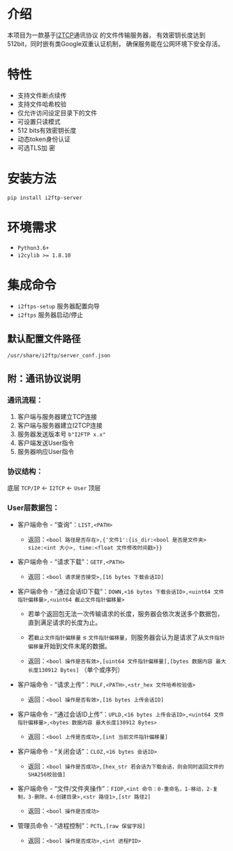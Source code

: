 # 介绍
本项目为一款基于[I2TCP](https://github.com/i2cy/I2cylib)通讯协议
的文件传输服务器， 有效密钥长度达到512bit，同时嵌有类Google双重认证机制，
确保服务能在公网环境下安全存活。

# 特性
 - 支持文件断点续传
 - 支持文件哈希校验
 - 仅允许访问设定目录下的文件
 - 可设置只读模式
 - 512 bits有效密钥长度
 - 动态token身份认证
 - 可选TLS加 密

# 安装方法
`pip install i2ftp-server`

# 环境需求
 - `Python3.6+`
 - `i2cylib >= 1.8.10`

# 集成命令
 - `i2ftps-setup` 服务器配置向导
 - `i2ftps` 服务器启动/停止

## 默认配置文件路径
`/usr/share/i2ftp/server_conf.json`

## 附：通讯协议说明
### 通讯流程：
 1. 客户端与服务器建立TCP连接
 2. 客户端与服务器建立I2TCP连接
 3. 服务器发送版本号 `b"I2FTP x.x"`
 4. 客户端发送User指令
 5. 服务器响应User指令

### 协议结构：
底层 `TCP/IP` ← `I2TCP` ← `User` 顶层

### User层数据包：

 - 客户端命令 - “查询”：`LIST,<PATH>`

   - 返回：`<bool 路径是否存在>,{'文件1':{is_dir:<bool 是否是文件夹> 
                                    size:<int 大小>,
                                    time:<float 文件修改时间戳>}}`


 - 客户端命令 - “请求下载”：`GETF,<PATH>`

   - 返回：`<bool 请求是否接受>,[16 bytes 下载会话ID]`


 - 客户端命令 - “通过会话ID下载”：`DOWN,<16 bytes 下载会话ID>,<uint64 文件指针偏移量>,<uint64 截止文件指针偏移量>`

   - 若单个返回包无法一次传输请求的长度，服务器会依次发送多个数据包，直到满足请求的长度为止。
   - 若`截止文件指针偏移量` ≤ `文件指针偏移量`，则服务器会认为是请求了从`文件指针偏移量`开始到文件末尾的数据。

   - 返回：`<bool 操作是否有效>,[uint64 文件指针偏移量],[bytes 数据内容 最大长度130912 Bytes]` （单个或序列）


 - 客户端命令 - “请求上传”：`PULF,<PATH>,<str_hex 文件哈希校验值>`

   - 返回：`<bool 操作是否有效>,[16 bytes 上传会话ID]`


 - 客户端命令 - “通过会话ID上传”：`UPLD,<16 bytes 上传会话ID>,<uint64 文件指针偏移量>,<bytes 数据内容 最大长度130912 Bytes>`

   - 返回：`<bool 上传是否成功>,[int 当前文件指针偏移量]`


 - 客户端命令 - “关闭会话”：`CLOZ,<16 bytes 会话ID>`

   - 返回：`<bool 操作是否成功>,[hex_str 若会话为下载会话，则会同时返回文件的SHA256校验值]`


 - 客户端命令 - “文件/文件夹操作”：`FIOP,<int 命令：0-重命名，1-移动，2-复制，3-删除，4-创建目录>,<str 路径1>,[str 路径2]`
 
   - 返回：`<bool 操作是否成功>`


 - 管理员命令 - “进程控制”：`PCTL,[raw 保留字段]`

   - 返回：`<bool 操作是否成功>,<int 进程PID>`
